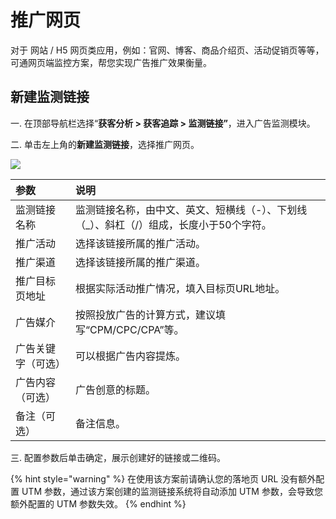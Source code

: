 # 推广网页

对于 网站 / H5 网页类应用，例如：官网、博客、商品介绍页、活动促销页等等，可通网页端监控方案，帮您实现广告推广效果衡量。

## 新建监测链接

一. 在顶部导航栏选择“**获客分析 &gt; 获客追踪 &gt; 监测链接”**，进入广告监测模块。

二. 单击左上角的**新建监测链接**，选择推广网页。

![](https://github.com/growingio/growingio-docs-v3/tree/d520f4a494f6c0635c83422f55c665597e79ee96/.gitbook/assets/image%20%2882%29.png)

| 参数 | 说明 |
| :--- | :--- |
| 监测链接名称 | 监测链接名称，由中文、英文、短横线（-）、下划线（\_）、斜杠（/）组成，长度小于50个字符。 |
| 推广活动 | 选择该链接所属的推广活动。 |
| 推广渠道 | 选择该链接所属的推广渠道。 |
| 推广目标页地址 | 根据实际活动推广情况，填入目标页URL地址。 |
| 广告媒介 | 按照投放广告的计算方式，建议填写“CPM/CPC/CPA”等。 |
| 广告关键字（可选） | 可以根据广告内容提炼。 |
| 广告内容（可选） | 广告创意的标题。 |
| 备注（可选） | 备注信息。 |

三. 配置参数后单击确定，展示创建好的链接或二维码。

{% hint style="warning" %}
在使用该方案前请确认您的落地页 URL 没有额外配置 UTM 参数，通过该方案创建的监测链接系统将自动添加 UTM 参数，会导致您额外配置的 UTM 参数失效。
{% endhint %}

